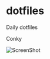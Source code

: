 # dotfiles
Daily dotfiles

Conky

![ScreenShot](https://raw.github.com/gonzalo-/dotfiles/master/dotfiles/conky/conky.png)
